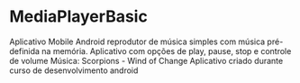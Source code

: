 # MediaPlayerBasic
Aplicativo Mobile Android reprodutor de música simples com música pré-definida na memória.
Aplicativo com opções de play, pause, stop e controle de volume
Música: Scorpions - Wind of Change
Aplicativo criado durante curso de desenvolvimento android

